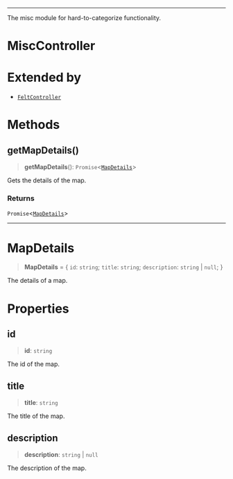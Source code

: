 ***

The misc module for hard-to-categorize functionality.

# MiscController

# Extended by

- [`FeltController`](Main.md#feltcontroller)

# Methods

## getMapDetails()

> **getMapDetails**(): `Promise`\<[`MapDetails`](#mapdetails)\>

Gets the details of the map.

### Returns

`Promise`\<[`MapDetails`](#mapdetails)\>

***

# MapDetails

> **MapDetails** = \{ `id`: `string`; `title`: `string`; `description`: `string` \| `null`; \}

The details of a map.

# Properties

## id

> **id**: `string`

The id of the map.

## title

> **title**: `string`

The title of the map.

## description

> **description**: `string` \| `null`

The description of the map.
